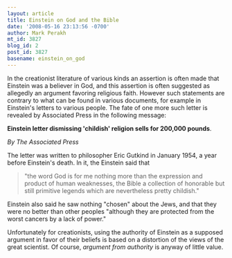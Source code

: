 ```yaml
---
layout: article
title: Einstein on God and the Bible
date: '2008-05-16 23:13:56 -0700'
author: Mark Perakh
mt_id: 3827
blog_id: 2
post_id: 3827
basename: einstein_on_god
---
```

In the creationist literature of various kinds an assertion is often made that Einstein was a believer in God, and this assertion is often suggested as allegedly an argument favoring religious faith. However such statements are contrary to what can be found in various documents, for example in Einstein's letters to various people.  The fate of one more such letter is revealed by Associated Press in the following message:

**Einstein letter dismissing 'childish' religion sells for 200,000 pounds**.

_By The Associated Press_  

The letter was written to philosopher Eric Gutkind in January 1954, a year before Einstein's death. In it, the Einstein said that 


> "the word God is for me nothing more than the expression and product of human weaknesses, the Bible a collection of honorable but still primitive legends which are nevertheless pretty childish."

Einstein also said he saw nothing "chosen" about the Jews, and that they were no better than other peoples "although they are protected from the worst cancers by a lack of power."

Unfortunately for creationists, using the authority of Einstein as a supposed argument in favor of their beliefs is based on a distortion of the views of the great scientist. Of course, _argument from authority_ is anyway of little value.
